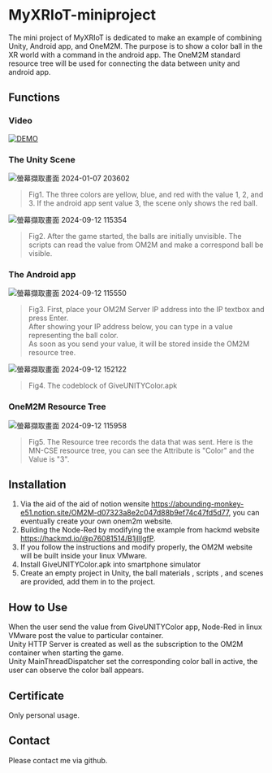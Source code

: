 # MyXRIoT-miniproject
The mini project of MyXRIoT is dedicated to make an example of combining Unity, Android app, and OneM2M. The purpose is to show a color ball in the XR world with a command in the android app. The OneM2M standard resource tree will be used for connecting the data between unity and android app. 

## Functions
### Video
[![DEMO](https://res.cloudinary.com/marcomontalbano/image/upload/v1727779333/video_to_markdown/images/youtube--tNjy2agyhAs-c05b58ac6eb4c4700831b2b3070cd403.jpg)](https://youtu.be/tNjy2agyhAs "DEMO")
### The Unity Scene
![螢幕擷取畫面 2024-01-07 203602](https://github.com/Sup-cucumb-er/Mini-Project-of-myXRIoT/assets/92028905/2c775589-0dd8-4b69-9651-cc489ae2be1e)

> Fig1. The three colors are yellow, blue, and red with the value 1, 2, and 3. If the android app sent value 3, the scene only shows the red ball.

![螢幕擷取畫面 2024-09-12 115354](https://github.com/user-attachments/assets/ab3f73bf-c5c4-4f81-8624-b75c9cc84292)

> Fig2. After the game started, the balls are initially unvisible. The scripts can read the value from OM2M and make a correspond ball be visible.

### The Android app
![螢幕擷取畫面 2024-09-12 115550](https://github.com/user-attachments/assets/e1473ee7-fd3f-4694-9352-d621c0826d30)

> Fig3. First, place your OM2M Server IP address into the IP textbox and press Enter.<br>
     After showing your IP address below, you can type in a value representing the ball color.<br>
     As soon as you send your value, it will be stored inside the OM2M resource tree.<br>

![螢幕擷取畫面 2024-09-12 152122](https://github.com/user-attachments/assets/dfb54590-b727-42ad-9c27-a8fef1802648)

> Fig4. The codeblock of GiveUNITYColor.apk

### OneM2M Resource Tree
![螢幕擷取畫面 2024-09-12 115958](https://github.com/user-attachments/assets/3fc4d0fd-dacb-40fb-a300-5555a14d6370)

> Fig5. The Resource tree records the data that was sent. Here is the MN-CSE resource tree, you can see the Attribute is "Color" and the Value is "3". 



## Installation

1. Via the aid of the aid of notion wensite <https://abounding-monkey-e51.notion.site/OM2M-d07323a8e2c047d88b9ef74c47fd5d77>, you can eventually create your own onem2m website.
2. Building the Node-Red by modifying the example from hackmd website <https://hackmd.io/@p76081514/B1jIllgfP>.
3. If you follow the instructions and modify properly, the OM2M website will be built inside your linux VMware.
4. Install GiveUNITYColor.apk into smartphone simulator
5. Create an empty project in Unity, the ball materials , scripts , and scenes are provided, add them in to the project.

## How to Use

When the user send the value from GiveUNITYColor app, Node-Red in linux VMware post the value to particular container.<br>
Unity HTTP Server is created as well as the subscription to the OM2M container when starting the game.<br>
Unity MainThreadDispatcher set the corresponding color ball in active, the user can observe the color ball appears.<br>

## Certificate

Only personal usage.

## Contact

Please contact me via github.
